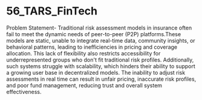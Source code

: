 # 56_TARS_FinTech

Problem Statement-
Traditional risk assessment models in insurance often fail to meet the dynamic needs of peer-to-peer (P2P) platforms.These models are static, unable to integrate real-time data, community insights, or behavioral patterns, leading to inefficiencies in pricing and coverage allocation. This lack of flexibility also restricts accessibility for underrepresented groups who don't fit traditional risk profiles. Additionally, such systems struggle with scalability, which hinders their ability to support a growing user base in decentralized models. The inability to adjust risk assessments in real time can result in unfair pricing, inaccurate risk profiles, and poor fund management, reducing trust and overall system effectiveness.
